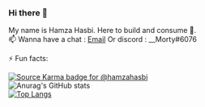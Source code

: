 ### Hi there 👋

<!--
**hamzahasbi/hamzahasbi** is a ✨ _special_ ✨ repository because its `README.md` (this file) appears on your GitHub profile.

Here are some ideas to get you started:

- 🔭 I’m currently working on ...
- 🌱 I’m currently learning ...
- 👯 I’m looking to collaborate on ...
- 🤔 I’m looking for help with ...
- 💬 Ask me about ...
- 📫 How to reach me: ...
- 😄 Pronouns: ...
- ⚡ Fun fact: ...
-->
My name is Hamza Hasbi. Here to build and consume 🤣.
<br/>
📫 Wanna have a chat : [Email](mailto:hamza.hasbi@gmail.com) Or discord : __Morty#6076

⚡ Fun facts: <br/>

[![Source Karma badge for @hamzahasbi](https://sourcekarma-og.vercel.app/api/hamzahasbi/github)](https://sourcekarma.vercel.app/hamzahasbi)
<br/>
![Anurag's GitHub stats](https://github-readme-stats.vercel.app/api?username=hamzahasbi&count_private=true)
<br/>
[![Top Langs](https://github-readme-stats.vercel.app/api/top-langs/?username=hamzahasbi&count_private=true)](https://github.com/anuraghazra/github-readme-stats)


